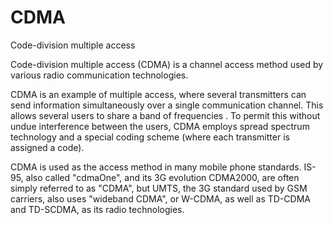 # CDMA


Code-division multiple access

Code-division multiple access (CDMA) is a channel access method used by
various radio communication technologies.

CDMA is an example of multiple access, where several transmitters can
send information simultaneously over a single communication channel.
This allows several users to share a band of frequencies . To permit
this without undue interference between the users, CDMA employs spread
spectrum technology and a special coding scheme (where each transmitter
is assigned a code).

CDMA is used as the access method in many mobile phone standards. IS-95,
also called "cdmaOne", and its 3G evolution CDMA2000, are often simply
referred to as "CDMA", but UMTS, the 3G standard used by GSM carriers,
also uses "wideband CDMA", or W-CDMA, as well as TD-CDMA and TD-SCDMA,
as its radio technologies.

